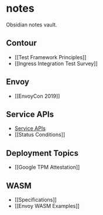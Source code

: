 # notes
Obsidian notes vault.

## Contour
* [[Test Framework Principles]]
* [[Ingress Integration Test Survey]]

## Envoy
* [[EnvoyCon 2019]]

## Service APIs
* [Service APIs](https://github.com/kubernetes-sigs/service-apis)
* [[Status Conditions]]

## Deployment Topics
* [[Google TPM Attestation]]

## WASM
* [[Specifications]]
* [[Envoy WASM Examples]]
